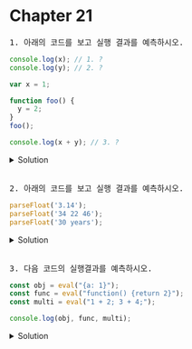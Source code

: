 # Chapter 21

<pre>1. 아래의 코드를 보고 실행 결과를 예측하시오.</pre>

```js
console.log(x); // 1. ?
console.log(y); // 2. ?

var x = 1;

function foo() {
  y = 2;
}
foo();

console.log(x + y); // 3. ?
```

<details>
  <summary>Solution</summary>
  <strong>1. undefined<br>2. ReferenceError<br>3. 3</strong>
  <pre>1. var키워드로 선언한 x변수는 호이스팅이 발생하여 undefined를 반환한다.<br>2. y는 변수 선언 없이 전역 객체의 프로퍼티로 추가 했기 때문에 호이스팅이 발생하지 않아 ReferenceError가 발생한다.</pre>
</details>

<br>

<pre>2. 아래의 코드를 보고 실행 결과를 예측하시오.</pre>

```js
parseFloat('3.14');
parseFloat('34 22 46');
parseFloat('30 years');
```

<details>
  <summary>Solution</summary>
  <strong>3.14 <br>34</br> 30  </strong>
  <pre>parseFloat는 전달받은 문자열 인수를 실수로 해석하여 반환하는데 공백으로 구분된 문자열은 첫 번째 문자열만 반환한다.</pre>
</details>

<br>

<pre>3. 다음 코드의 실행결과를 예측하시오.</pre>

```js
const obj = eval("{a: 1}");
const func = eval("function() {return 2}");
const multi = eval("1 + 2; 3 + 4;");

console.log(obj, func, multi);
```

<details>
<summary>Solution</summary>
<Strong>1, SyntaxError, 7</Strong>
<pre>객체와 함수리터럴은 반드시 괄호로 둘러싸야 정상동작하며, 인수가 여러 개의 문이면 마지막 결과 값을 반환한다.</pre>
</details>


